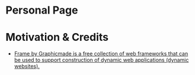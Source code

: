 # Personal Page

# Motivation & Credits

- [Frame by Graphicmade is a free collection of web frameworks that can be used to support construction of dynamic web applications (dynamic websites).](http://frame.graphicmade.com/)

